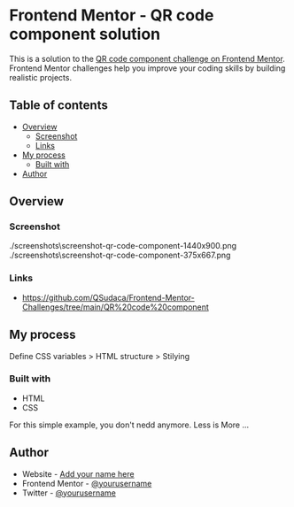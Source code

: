 # Frontend Mentor - QR code component solution

This is a solution to the [QR code component challenge on Frontend Mentor](https://www.frontendmentor.io/challenges/qr-code-component-iux_sIO_H). Frontend Mentor challenges help you improve your coding skills by building realistic projects. 

## Table of contents

- [Overview](#overview)
  - [Screenshot](#screenshot)
  - [Links](#links)
- [My process](#my-process)
  - [Built with](#built-with)
- [Author](#author)

## Overview

### Screenshot

./screenshots\screenshot-qr-code-component-1440x900.png
./screenshots\screenshot-qr-code-component-375x667.png


### Links

- https://github.com/QSudaca/Frontend-Mentor-Challenges/tree/main/QR%20code%20component

## My process

Define CSS variables > HTML structure > Stilying

### Built with

- HTML
- CSS

For this simple example, you don't nedd anymore. Less is More ...

## Author

- Website - [Add your name here](https://www.your-site.com)
- Frontend Mentor - [@yourusername](https://www.frontendmentor.io/profile/yourusername)
- Twitter - [@yourusername](https://www.twitter.com/yourusername)
